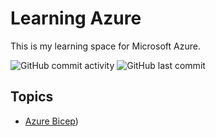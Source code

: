# Learning Azure

This is my learning space for Microsoft Azure.

![GitHub commit activity](https://img.shields.io/github/commit-activity/m/Greg-T8/LearningAzure)
![GitHub last commit](https://img.shields.io/github/last-commit/Greg-T8/LearningAzure)

## Topics
- [Azure Bicep](./Bicep/notes.md))
